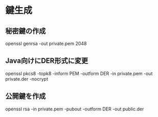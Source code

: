 # 鍵生成

## 秘密鍵の作成
openssl genrsa -out private.pem 2048

## Java向けにDER形式に変更
openssl pkcs8 -topk8 -inform PEM -outform DER -in private.pem -out private.der -nocrypt

## 公開鍵を作成
openssl rsa -in private.pem -pubout -outform DER -out public.der
